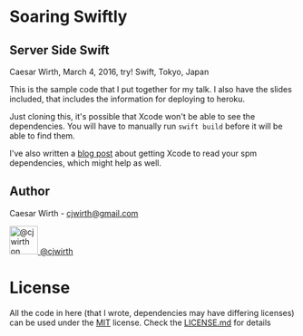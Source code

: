 # Soaring Swiftly
## Server Side Swift

Caesar Wirth, March 4, 2016, try! Swift, Tokyo, Japan

This is the sample code that I put together for my talk. 
I also have the slides included, that includes the information for deploying to heroku.

Just cloning this, it's possible that Xcode won't be able to see the dependencies. You will have to manually run `swift build` before it will be able to find them. 

I've also written a [blog post](http://http://cjwirth.com/2016/03/07/using-xcode-and-spm-together/) about getting Xcode to read your spm dependencies, which might help as well.

Author
------
Caesar Wirth - cjwirth@gmail.com

<a href="http://www.twitter.com/cjwirth">
<img src="https://g.twimg.com/Twitter_logo_blue.png" width="50px" alt="@cjwirth on Twitter">
@cjwirth
</a>

# License

All the code in here (that I wrote, dependencies may have differing licenses) can be used under the [MIT](./LICENSE.md) license. Check the [LICENSE.md](./LICENSE.md) for details
